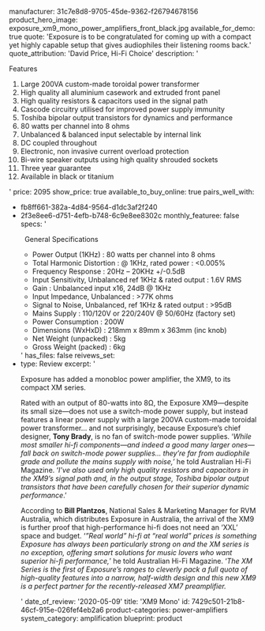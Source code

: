 manufacturer: 31c7e8d8-9705-45de-9362-f26794678156
product_hero_image: exposure_xm9_mono_power_amplifiers_front_black.jpg
available_for_demo: true
quote: 'Exposure is to be congratulated for coming up with a compact yet highly capable setup that gives audiophiles their listening rooms back.'
quote_attribution: 'David Price, Hi-Fi Choice'
description: '<p>Features</p><ol><li>Large 200VA custom-made toroidal power transformer</li><li>High quality all aluminium casework and extruded front panel</li><li>High quality resistors &amp; capacitors used in the signal path</li><li>Cascode circuitry utilised for improved power supply immunity</li><li>Toshiba bipolar output transistors for dynamics and performance</li><li>80 watts per channel into 8 ohms</li><li>Unbalanced &amp; balanced input selectable by internal link</li><li>DC coupled throughout</li><li>Electronic, non invasive current overload protection</li><li>Bi-wire speaker outputs using high quality shrouded sockets</li><li>Three year guarantee</li><li>Available in black or titanium</li></ol>'
price: 2095
show_price: true
available_to_buy_online: true
pairs_well_with:
  - fb8ff661-382a-4d84-9564-d1dc3af2f240
  - 2f3e8ee6-d751-4efb-b748-6c9e8ee8302c
monthly_featuree: false
specs: '<p>&nbsp; General Specifications</p><ul><li>Power Output (1KHz) : 80 watts per channel into 8 ohms</li><li>Total Harmonic Distortion : @ 1KHz, rated power : &lt;0.005%</li><li>Frequency Response : 20Hz – 20KHz +/-0.5dB</li><li>Input Sensitivity, Unbalanced ref 1KHz &amp; rated output : 1.6V RMS</li><li>Gain : Unbalanced input x16, 24dB @ 1KHz</li><li>Input Impedance, Unbalanced : &gt;77K ohms</li><li>Signal to Noise, Unbalanced, ref 1KHz &amp; rated output : &gt;95dB</li><li>Mains Supply :&nbsp;110/120V or 220/240V @ 50/60Hz&nbsp;(factory set)</li><li>Power Consumption :&nbsp;200W</li><li>Dimensions (WxHxD) :&nbsp;218mm x 89mm x 363mm (inc knob)</li><li>Net Weight (unpacked) : 5kg</li><li>Gross Weight (packed) : 6kg</li></ul>'
has_files: false
reivews_set:
  -
    type: Review
    excerpt: '<p>Exposure has added a monobloc power amplifier, the XM9, to its compact XM series.</p><p>Rated with an output of 80-watts into 8Ω, the Exposure XM9—despite its small size—does not use a switch-mode power supply, but instead features a linear power supply with a large 200VA custom-made toroidal power transformer… and not surprisingly, because Exposure’s chief designer,&nbsp;<strong>Tony Brady</strong>, is no fan of switch-mode power supplies. ‘<em>While most smaller hi-fi components—and indeed a good many larger ones—fall back on switch-mode power supplies… they’re far from audiophile grade and pollute the mains supply with noise,’</em>&nbsp;he told Australian Hi-Fi Magazine. ‘<em>I’ve also used only high quality resistors and capacitors in the XM9’s signal path and, in the output stage, Toshiba bipolar output transistors that have been carefully chosen for their superior dynamic performance</em>.’</p><p>According to&nbsp;<strong>Bill Plantzos</strong>, National Sales &amp; Marketing Manager for RVM Australia, which distributes Exposure in Australia, the arrival of the XM9 is further proof that high-performance hi-fi does not need an ‘XXL’ space and budget. ‘<em>”Real world” hi-fi at “real world” prices is something Exposure has always been particularly strong on and the XM series is no exception, offering smart solutions for music lovers who want superior hi-fi performance,</em>’ he told Australian Hi-Fi Magazine. ‘<em>The XM Series is the first of Exposure’s ranges to cleverly pack a full quota of high-quality features into a narrow, half-width design and this new XM9 is a perfect partner for the recently-released XM7 preamplifier.</em></p>'
    date_of_review: '2020-05-09'
title: 'XM9 Mono'
id: 7429c501-21b8-46cf-915e-026fef4eb2a6
product-categories: power-amplifiers
system_category: amplification
blueprint: product

